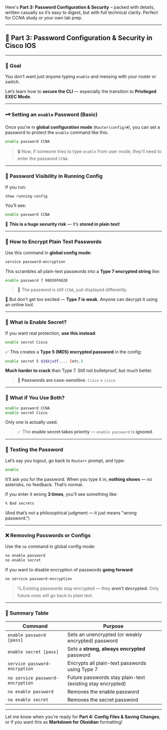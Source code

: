 Here's **Part 3: Password Configuration & Security** – packed with details, written casually so it’s easy to digest, but with full technical clarity. Perfect for CCNA study or your own lab prep.

---

## 🔐 Part 3: Password Configuration & Security in Cisco IOS

---

### 🎯 Goal

You don’t want _just anyone_ typing `enable` and messing with your router or switch.

Let’s learn how to **secure the CLI** — especially the transition to **Privileged EXEC Mode**.

---

### 🗝️ Setting an `enable` Password (Basic)

Once you're in **global configuration mode** (`Router(config)#`), you can set a password to protect the `enable` command like this:

```bash
enable password CCNA
```

> 🔒 Now, if someone tries to type `enable` from user mode, they’ll need to enter the password `CCNA`.

---

### 🚨 Password Visibility in Running Config

If you run:

```bash
show running-config
```

You’ll see:

```bash
enable password CCNA
```

🧨 **This is a huge security risk** — it’s **stored in plain text**!

---

### 🧼 How to Encrypt Plain Text Passwords

Use this command in **global config mode**:

```bash
service password-encryption
```

This scrambles all plain-text passwords into a **Type 7 encrypted string** like:

```bash
enable password 7 08026F6028
```

> 📌 The password is still `CCNA`, just displayed differently.

🧠 But don’t get too excited — **Type 7 is weak**. Anyone can decrypt it using an online tool.

---

### 🧱 What is Enable Secret?

If you want real protection, **use this instead**:

```bash
enable secret Cisco
```

✅ This creates a **Type 5 (MD5) encrypted password** in the config:

```bash
enable secret 5 $1$kjsdf.... (etc.)
```

**Much harder to crack** than Type 7. Still not bulletproof, but much better.

> 📝 **Passwords are case-sensitive**. `Cisco` ≠ `cisco`

---

### 🥊 What if You Use Both?

```bash
enable password CCNA
enable secret Cisco
```

Only one is actually used.

> ✅ The **enable secret takes priority** — `enable password` is **ignored**.

---

### 🧪 Testing the Password

Let’s say you logout, go back to `Router>` prompt, and type:

```bash
enable
```

It’ll ask you for the password. When you type it in, **nothing shows** — no asterisks, no feedback. That’s normal.

If you enter it wrong **3 times**, you’ll see something like:

```bash
% Bad secrets
```

(And that’s not a philosophical judgment — it just means "wrong password.")

---

### ❌ Removing Passwords or Configs

Use the `no` command in global config mode:

```bash
no enable password
no enable secret
```

If you want to disable encryption of passwords **going forward**:

```bash
no service password-encryption
```

> 🔍 Existing passwords stay encrypted — they **aren’t decrypted**. Only future ones will go back to plain text.

---

### 🔁 Summary Table

|Command|Purpose|
|---|---|
|`enable password [pass]`|Sets an unencrypted (or weakly encrypted) password|
|`enable secret [pass]`|Sets a **strong, always encrypted** password|
|`service password-encryption`|Encrypts all plain-text passwords using Type 7|
|`no service password-encryption`|Future passwords stay plain-text (existing stay encrypted)|
|`no enable password`|Removes the enable password|
|`no enable secret`|Removes the secret password|

---

Let me know when you're ready for **Part 4: Config Files & Saving Changes**, or if you want this as **Markdown for Obsidian** formatting!